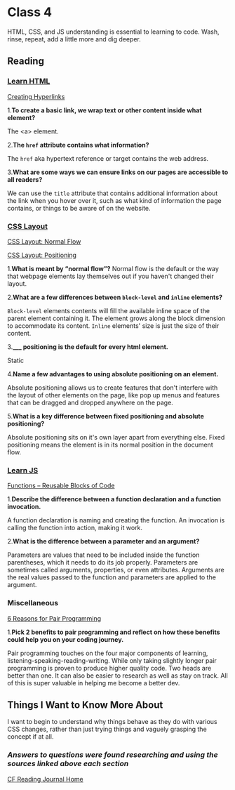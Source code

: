 # Class 4

HTML, CSS, and JS understanding is essential to learning to code. Wash, rinse, repeat, add a little more and dig deeper.

## Reading

### [Learn HTML](https://developer.mozilla.org/en-US/docs/Learn/HTML)

[Creating Hyperlinks](https://developer.mozilla.org/en-US/docs/Learn/HTML/Introduction_to_HTML/Creating_hyperlinks)

1.**To create a basic link, we wrap text or other content inside what element?**

The \<a> element.

2.**The `href` attribute contains what information?**

The `href` aka hypertext reference or target contains the web address.

3.**What are some ways we can ensure links on our pages are accessible to all readers?**

We can use the `title` attribute that contains additional information about the link when you hover over it, such as what kind of information the page contains, or things to be aware of on the website.

### [CSS Layout](https://developer.mozilla.org/en-US/docs/Learn/CSS/CSS_layout)

[CSS Layout: Normal Flow](https://developer.mozilla.org/en-US/docs/Learn/CSS/CSS_layout/Normal_Flow)

[CSS Layout: Positioning](https://developer.mozilla.org/en-US/docs/Learn/CSS/CSS_layout/Positioning)

1.**What is meant by “normal flow”?**
Normal flow is the default or the way that webpage elements lay themselves out if you haven't changed their layout.

2.**What are a few differences between `block-level` and `inline` elements?**

`Block-level` elements contents will fill the available inline space of the parent element containing it. The element grows along the block dimension to accommodate its content. `Inline` elements' size is just the size of their content.

3.**___ positioning is the default for every html element.**

Static

4.**Name a few advantages to using absolute positioning on an element.**

Absolute positioning allows us to create features that don't interfere with the layout of other elements on the page, like pop up menus and features that can be dragged and dropped anywhere on the page.

5.**What is a key difference between fixed positioning and absolute positioning?**

Absolute positioning sits on it's own layer apart from everything else. Fixed positioning means the element is in its normal position in the document flow.

### [Learn JS](https://developer.mozilla.org/en-US/docs/Learn/JavaScript)

[Functions – Reusable Blocks of Code](https://developer.mozilla.org/en-US/docs/Learn/JavaScript/Building_blocks/Functions)

1.**Describe the difference between a function declaration and a function invocation.**

A function declaration is naming and creating the function. An invocation is calling the function into action, making it work.

2.**What is the difference between a parameter and an argument?**

Parameters are values that need to be included inside the function parentheses, which it needs to do its job properly. Parameters are sometimes called arguments, properties, or even attributes. Arguments are the real values passed to the function and parameters are applied to the argument.

### Miscellaneous

[6 Reasons for Pair Programming](https://www.codefellows.org/blog/6-reasons-for-pair-programming/)

1.**Pick 2 benefits to pair programming and reflect on how these benefits could help you on your coding journey.**

Pair programming touches on the four major components of learning, listening-speaking-reading-writing. While only taking slightly longer pair programming is proven to produce higher quality code. Two heads are better than one. It can also be easier to research as well as stay on track. All of this is super valuable in helping me become a better dev.

## Things I Want to Know More About

I want to begin to understand why things behave as they do with various CSS changes, rather than just trying things and vaguely grasping the concept if at all.

### ***Answers to questions were found researching and using the sources linked above each section***

[CF Reading Journal Home](../README.md)
